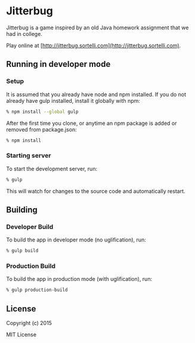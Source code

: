 # Jitterbug

Jitterbug is a game inspired by an old Java homework assignment
that we had in college.

Play online at
[http://jitterbug.sortelli.com](http://jitterbug.sortelli.com).

## Running in developer mode

### Setup

It is assumed that you already have node and npm installed. If you
do not already have gulp installed, install it globally with npm:

```bash
% npm install --global gulp
```

After the first time you clone, or anytime an npm package is added
or removed from package.json:

```bash
% npm install
```

### Starting server

To start the development server, run:

```bash
% gulp
```

This will watch for changes to the source code and automatically
restart.

## Building

### Developer Build

To build the app in developer mode (no uglification), run:

```bash
% gulp build
```

### Production Build

To build the app in production mode (with uglification), run:

```bash
% gulp production-build
```

## License

Copyright (c) 2015

MIT License
